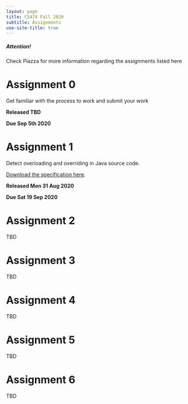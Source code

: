 ```yaml
---
layout: page
title: CS474 Fall 2020
subtitle: Assignments
use-site-title: true
---
```


  <div class="box-warning">
    <h5 class="card-title">Attention!</h5>
    <p class="card-text">Check Piazza for more information regarding the assignments listed here</p>
  </div>

# Assignment 0

Get familiar with the process to work and submit your work

**Released TBD**

**Due Sep 5th 2020**

# Assignment 1

Detect overloading and overriding in Java source code.

[Download the specification here]({{site.baseurl}}/a1.pdf).

**Released Mon 31 Aug 2020**

**Due Sat 19 Sep 2020**

# Assignment 2

TBD

# Assignment 3

TBD

# Assignment 4

TBD

# Assignment 5

TBD

# Assignment 6

TBD
